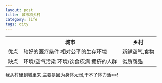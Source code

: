 ```yaml
--- 
layout: post
title: 城市和乡村
category: life
tags: city
---
```

<table class="compat-table">
  <tr>
    <th></th>
    <th>城市</th>
    <th>乡村</th>
  </tr>
  <tr>
    <td>优点</td>
    <td>较好的医疗条件 相对公平的生存环境</td>
    <td>新鲜空气,食物</td>
  </tr>
  <tr>
    <td>缺点</td>
    <td>环境/空气污染 环境/饮食疾病 拥挤的人群</td>
    <td>劣质商品</td>
  </tr>
</table>

我从村里到城里来,主要是因为身体太弱,干不了体力活==!
